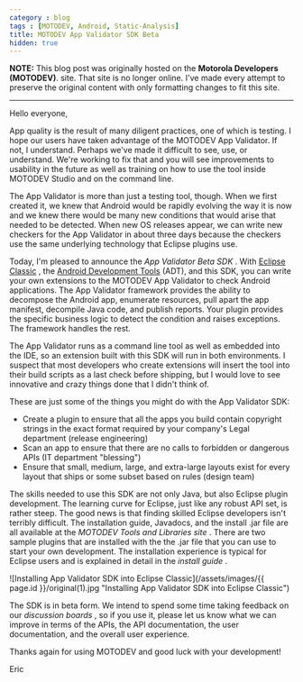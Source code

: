 ```yaml
---
category : blog
tags : [MOTODEV, Android, Static-Analysis]
title: MOTODEV App Validator SDK Beta
hidden: true
---
```

**NOTE:** This blog post was originally hosted on the **Motorola Developers (MOTODEV)**. site. That site is no longer online. I've made every attempt to preserve the original content with only formatting changes to fit this site.

---

Hello everyone,

App quality is the result of many diligent practices, one of which is
testing. I hope our users have taken advantage of the MOTODEV App
Validator. If not, I understand. Perhaps we've made it difficult to see,
use, or understand. We're working to fix that and you will see
improvements to usability in the future as well as training on how to
use the tool inside MOTODEV Studio and on the command line.

The App Validator is more than just a testing tool, though. When we
first created it, we knew that Android would be rapidly evolving the way
it is now and we knew there would be many new conditions that would
arise that needed to be detected. When new OS releases appear, we can
write new checkers for the App Validator in about three days because the
checkers use the same underlying technology that Eclipse plugins use.

Today, I'm pleased to announce the *App Validator Beta SDK* . With
[Eclipse
Classic](http://www.eclipse.org/downloads/packages/eclipse-classic-371/indigosr1)
, the [Android Development
Tools](http://developer.android.com/sdk/eclipse-adt.html) (ADT), and
this SDK, you can write your own extensions to the MOTODEV App Validator
to check Android applications. The App Validator framework provides the
ability to decompose the Android app, enumerate resources, pull apart
the app manifest, decompile Java code, and publish reports. Your plugin
provides the specific business logic to detect the condition and raises
exceptions. The framework handles the rest.

The App Validator runs as a command line tool as well as embedded into
the IDE, so an extension built with this SDK will run in both
environments. I suspect that most developers who create extensions will
insert the tool into their build scripts as a last check before
shipping, but I would love to see innovative and crazy things done that
I didn't think of.

These are just some of the things you might do with the App Validator
SDK:

-   Create a plugin to ensure that all the apps you build contain
    copyright strings in the exact format required by your company's
    Legal department (release engineering)
-   Scan an app to ensure that there are no calls to forbidden or
    dangerous APIs (IT department "blessing")
-   Ensure that small, medium, large, and extra-large layouts exist for
    every layout that ships or some subset based on rules (design team)

The skills needed to use this SDK are not only Java, but also Eclipse
plugin development. The learning curve for Eclipse, just like any robust
API set, is rather steep. The good news is that finding skilled Eclipse
developers isn't terribly difficult. The installation guide, Javadocs,
and the install .jar file are all available at the *MOTODEV Tools and
Libraries site* . There are two sample plugins that are installed with
the the .jar file that you can use to start your own development. The
installation experience is typical for Eclipse users and is explained in
detail in the *install guide* .

![Installing App Validator SDK into Eclipse
Classic](/assets/images/{{ page.id }}/original(1).jpg "Installing App Validator SDK into Eclipse Classic")

The SDK is in beta form. We intend to spend some time taking feedback on
our *discussion boards* , so if you use it, please let us know what we
can improve in terms of the APIs, the API documentation, the user
documentation, and the overall user experience.

Thanks again for using MOTODEV and good luck with your development!

Eric
